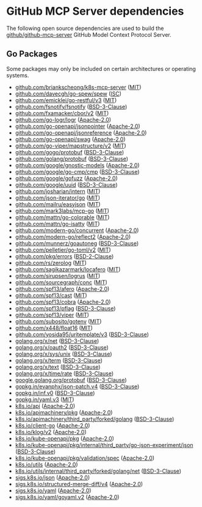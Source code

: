 # GitHub MCP Server dependencies

The following open source dependencies are used to build the [github/github-mcp-server][] GitHub Model Context Protocol Server.

## Go Packages

Some packages may only be included on certain architectures or operating systems.


 - [github.com/briankscheong/k8s-mcp-server](https://pkg.go.dev/github.com/briankscheong/k8s-mcp-server) ([MIT](https://github.com/briankscheong/k8s-mcp-server/blob/HEAD/LICENSE))
 - [github.com/davecgh/go-spew/spew](https://pkg.go.dev/github.com/davecgh/go-spew/spew) ([ISC](https://github.com/davecgh/go-spew/blob/d8f796af33cc/LICENSE))
 - [github.com/emicklei/go-restful/v3](https://pkg.go.dev/github.com/emicklei/go-restful/v3) ([MIT](https://github.com/emicklei/go-restful/blob/v3.11.0/LICENSE))
 - [github.com/fsnotify/fsnotify](https://pkg.go.dev/github.com/fsnotify/fsnotify) ([BSD-3-Clause](https://github.com/fsnotify/fsnotify/blob/v1.8.0/LICENSE))
 - [github.com/fxamacker/cbor/v2](https://pkg.go.dev/github.com/fxamacker/cbor/v2) ([MIT](https://github.com/fxamacker/cbor/blob/v2.7.0/LICENSE))
 - [github.com/go-logr/logr](https://pkg.go.dev/github.com/go-logr/logr) ([Apache-2.0](https://github.com/go-logr/logr/blob/v1.4.2/LICENSE))
 - [github.com/go-openapi/jsonpointer](https://pkg.go.dev/github.com/go-openapi/jsonpointer) ([Apache-2.0](https://github.com/go-openapi/jsonpointer/blob/v0.21.0/LICENSE))
 - [github.com/go-openapi/jsonreference](https://pkg.go.dev/github.com/go-openapi/jsonreference) ([Apache-2.0](https://github.com/go-openapi/jsonreference/blob/v0.20.2/LICENSE))
 - [github.com/go-openapi/swag](https://pkg.go.dev/github.com/go-openapi/swag) ([Apache-2.0](https://github.com/go-openapi/swag/blob/v0.23.0/LICENSE))
 - [github.com/go-viper/mapstructure/v2](https://pkg.go.dev/github.com/go-viper/mapstructure/v2) ([MIT](https://github.com/go-viper/mapstructure/blob/v2.2.1/LICENSE))
 - [github.com/gogo/protobuf](https://pkg.go.dev/github.com/gogo/protobuf) ([BSD-3-Clause](https://github.com/gogo/protobuf/blob/v1.3.2/LICENSE))
 - [github.com/golang/protobuf](https://pkg.go.dev/github.com/golang/protobuf) ([BSD-3-Clause](https://github.com/golang/protobuf/blob/v1.5.4/LICENSE))
 - [github.com/google/gnostic-models](https://pkg.go.dev/github.com/google/gnostic-models) ([Apache-2.0](https://github.com/google/gnostic-models/blob/v0.6.8/LICENSE))
 - [github.com/google/go-cmp/cmp](https://pkg.go.dev/github.com/google/go-cmp/cmp) ([BSD-3-Clause](https://github.com/google/go-cmp/blob/v0.7.0/LICENSE))
 - [github.com/google/gofuzz](https://pkg.go.dev/github.com/google/gofuzz) ([Apache-2.0](https://github.com/google/gofuzz/blob/v1.2.0/LICENSE))
 - [github.com/google/uuid](https://pkg.go.dev/github.com/google/uuid) ([BSD-3-Clause](https://github.com/google/uuid/blob/v1.6.0/LICENSE))
 - [github.com/josharian/intern](https://pkg.go.dev/github.com/josharian/intern) ([MIT](https://github.com/josharian/intern/blob/v1.0.0/license.md))
 - [github.com/json-iterator/go](https://pkg.go.dev/github.com/json-iterator/go) ([MIT](https://github.com/json-iterator/go/blob/v1.1.12/LICENSE))
 - [github.com/mailru/easyjson](https://pkg.go.dev/github.com/mailru/easyjson) ([MIT](https://github.com/mailru/easyjson/blob/v0.7.7/LICENSE))
 - [github.com/mark3labs/mcp-go](https://pkg.go.dev/github.com/mark3labs/mcp-go) ([MIT](https://github.com/mark3labs/mcp-go/blob/v0.22.0/LICENSE))
 - [github.com/mattn/go-colorable](https://pkg.go.dev/github.com/mattn/go-colorable) ([MIT](https://github.com/mattn/go-colorable/blob/v0.1.13/LICENSE))
 - [github.com/mattn/go-isatty](https://pkg.go.dev/github.com/mattn/go-isatty) ([MIT](https://github.com/mattn/go-isatty/blob/v0.0.19/LICENSE))
 - [github.com/modern-go/concurrent](https://pkg.go.dev/github.com/modern-go/concurrent) ([Apache-2.0](https://github.com/modern-go/concurrent/blob/bacd9c7ef1dd/LICENSE))
 - [github.com/modern-go/reflect2](https://pkg.go.dev/github.com/modern-go/reflect2) ([Apache-2.0](https://github.com/modern-go/reflect2/blob/v1.0.2/LICENSE))
 - [github.com/munnerz/goautoneg](https://pkg.go.dev/github.com/munnerz/goautoneg) ([BSD-3-Clause](https://github.com/munnerz/goautoneg/blob/a7dc8b61c822/LICENSE))
 - [github.com/pelletier/go-toml/v2](https://pkg.go.dev/github.com/pelletier/go-toml/v2) ([MIT](https://github.com/pelletier/go-toml/blob/v2.2.3/LICENSE))
 - [github.com/pkg/errors](https://pkg.go.dev/github.com/pkg/errors) ([BSD-2-Clause](https://github.com/pkg/errors/blob/v0.9.1/LICENSE))
 - [github.com/rs/zerolog](https://pkg.go.dev/github.com/rs/zerolog) ([MIT](https://github.com/rs/zerolog/blob/v1.34.0/LICENSE))
 - [github.com/sagikazarmark/locafero](https://pkg.go.dev/github.com/sagikazarmark/locafero) ([MIT](https://github.com/sagikazarmark/locafero/blob/v0.9.0/LICENSE))
 - [github.com/sirupsen/logrus](https://pkg.go.dev/github.com/sirupsen/logrus) ([MIT](https://github.com/sirupsen/logrus/blob/v1.9.3/LICENSE))
 - [github.com/sourcegraph/conc](https://pkg.go.dev/github.com/sourcegraph/conc) ([MIT](https://github.com/sourcegraph/conc/blob/v0.3.0/LICENSE))
 - [github.com/spf13/afero](https://pkg.go.dev/github.com/spf13/afero) ([Apache-2.0](https://github.com/spf13/afero/blob/v1.14.0/LICENSE.txt))
 - [github.com/spf13/cast](https://pkg.go.dev/github.com/spf13/cast) ([MIT](https://github.com/spf13/cast/blob/v1.7.1/LICENSE))
 - [github.com/spf13/cobra](https://pkg.go.dev/github.com/spf13/cobra) ([Apache-2.0](https://github.com/spf13/cobra/blob/v1.9.1/LICENSE.txt))
 - [github.com/spf13/pflag](https://pkg.go.dev/github.com/spf13/pflag) ([BSD-3-Clause](https://github.com/spf13/pflag/blob/v1.0.6/LICENSE))
 - [github.com/spf13/viper](https://pkg.go.dev/github.com/spf13/viper) ([MIT](https://github.com/spf13/viper/blob/v1.20.1/LICENSE))
 - [github.com/subosito/gotenv](https://pkg.go.dev/github.com/subosito/gotenv) ([MIT](https://github.com/subosito/gotenv/blob/v1.6.0/LICENSE))
 - [github.com/x448/float16](https://pkg.go.dev/github.com/x448/float16) ([MIT](https://github.com/x448/float16/blob/v0.8.4/LICENSE))
 - [github.com/yosida95/uritemplate/v3](https://pkg.go.dev/github.com/yosida95/uritemplate/v3) ([BSD-3-Clause](https://github.com/yosida95/uritemplate/blob/v3.0.2/LICENSE))
 - [golang.org/x/net](https://pkg.go.dev/golang.org/x/net) ([BSD-3-Clause](https://cs.opensource.google/go/x/net/+/v0.38.0:LICENSE))
 - [golang.org/x/oauth2](https://pkg.go.dev/golang.org/x/oauth2) ([BSD-3-Clause](https://cs.opensource.google/go/x/oauth2/+/v0.23.0:LICENSE))
 - [golang.org/x/sys/unix](https://pkg.go.dev/golang.org/x/sys/unix) ([BSD-3-Clause](https://cs.opensource.google/go/x/sys/+/v0.31.0:LICENSE))
 - [golang.org/x/term](https://pkg.go.dev/golang.org/x/term) ([BSD-3-Clause](https://cs.opensource.google/go/x/term/+/v0.30.0:LICENSE))
 - [golang.org/x/text](https://pkg.go.dev/golang.org/x/text) ([BSD-3-Clause](https://cs.opensource.google/go/x/text/+/v0.23.0:LICENSE))
 - [golang.org/x/time/rate](https://pkg.go.dev/golang.org/x/time/rate) ([BSD-3-Clause](https://cs.opensource.google/go/x/time/+/v0.7.0:LICENSE))
 - [google.golang.org/protobuf](https://pkg.go.dev/google.golang.org/protobuf) ([BSD-3-Clause](https://github.com/protocolbuffers/protobuf-go/blob/v1.36.5/LICENSE))
 - [gopkg.in/evanphx/json-patch.v4](https://pkg.go.dev/gopkg.in/evanphx/json-patch.v4) ([BSD-3-Clause](https://github.com/evanphx/json-patch/blob/v4.12.0/LICENSE))
 - [gopkg.in/inf.v0](https://pkg.go.dev/gopkg.in/inf.v0) ([BSD-3-Clause](https://github.com/go-inf/inf/blob/v0.9.1/LICENSE))
 - [gopkg.in/yaml.v3](https://pkg.go.dev/gopkg.in/yaml.v3) ([MIT](https://github.com/go-yaml/yaml/blob/v3.0.1/LICENSE))
 - [k8s.io/api](https://pkg.go.dev/k8s.io/api) ([Apache-2.0](https://github.com/kubernetes/api/blob/v0.32.3/LICENSE))
 - [k8s.io/apimachinery/pkg](https://pkg.go.dev/k8s.io/apimachinery/pkg) ([Apache-2.0](https://github.com/kubernetes/apimachinery/blob/v0.32.3/LICENSE))
 - [k8s.io/apimachinery/third_party/forked/golang](https://pkg.go.dev/k8s.io/apimachinery/third_party/forked/golang) ([BSD-3-Clause](https://github.com/kubernetes/apimachinery/blob/v0.32.3/third_party/forked/golang/LICENSE))
 - [k8s.io/client-go](https://pkg.go.dev/k8s.io/client-go) ([Apache-2.0](https://github.com/kubernetes/client-go/blob/v0.32.3/LICENSE))
 - [k8s.io/klog/v2](https://pkg.go.dev/k8s.io/klog/v2) ([Apache-2.0](https://github.com/kubernetes/klog/blob/v2.130.1/LICENSE))
 - [k8s.io/kube-openapi/pkg](https://pkg.go.dev/k8s.io/kube-openapi/pkg) ([Apache-2.0](https://github.com/kubernetes/kube-openapi/blob/32ad38e42d3f/LICENSE))
 - [k8s.io/kube-openapi/pkg/internal/third_party/go-json-experiment/json](https://pkg.go.dev/k8s.io/kube-openapi/pkg/internal/third_party/go-json-experiment/json) ([BSD-3-Clause](https://github.com/kubernetes/kube-openapi/blob/32ad38e42d3f/pkg/internal/third_party/go-json-experiment/json/LICENSE))
 - [k8s.io/kube-openapi/pkg/validation/spec](https://pkg.go.dev/k8s.io/kube-openapi/pkg/validation/spec) ([Apache-2.0](https://github.com/kubernetes/kube-openapi/blob/32ad38e42d3f/pkg/validation/spec/LICENSE))
 - [k8s.io/utils](https://pkg.go.dev/k8s.io/utils) ([Apache-2.0](https://github.com/kubernetes/utils/blob/3ea5e8cea738/LICENSE))
 - [k8s.io/utils/internal/third_party/forked/golang/net](https://pkg.go.dev/k8s.io/utils/internal/third_party/forked/golang/net) ([BSD-3-Clause](https://github.com/kubernetes/utils/blob/3ea5e8cea738/internal/third_party/forked/golang/LICENSE))
 - [sigs.k8s.io/json](https://pkg.go.dev/sigs.k8s.io/json) ([Apache-2.0](https://github.com/kubernetes-sigs/json/blob/9aa6b5e7a4b3/LICENSE))
 - [sigs.k8s.io/structured-merge-diff/v4](https://pkg.go.dev/sigs.k8s.io/structured-merge-diff/v4) ([Apache-2.0](https://github.com/kubernetes-sigs/structured-merge-diff/blob/v4.4.2/LICENSE))
 - [sigs.k8s.io/yaml](https://pkg.go.dev/sigs.k8s.io/yaml) ([Apache-2.0](https://github.com/kubernetes-sigs/yaml/blob/v1.4.0/LICENSE))
 - [sigs.k8s.io/yaml/goyaml.v2](https://pkg.go.dev/sigs.k8s.io/yaml/goyaml.v2) ([Apache-2.0](https://github.com/kubernetes-sigs/yaml/blob/v1.4.0/goyaml.v2/LICENSE))

[github/github-mcp-server]: https://github.com/github/github-mcp-server
